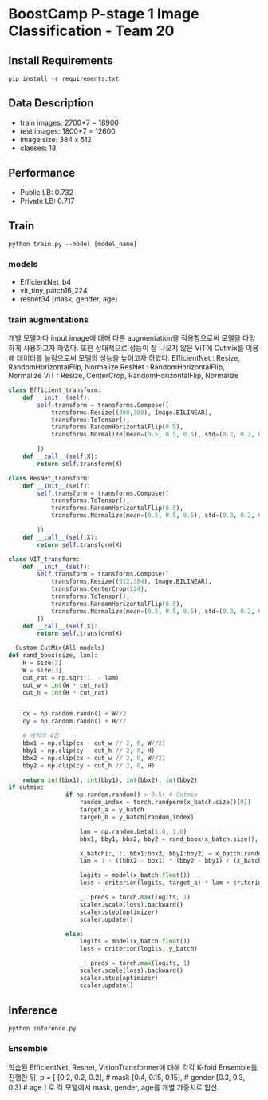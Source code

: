 # BoostCamp P-stage 1 Image Classification - Team 20
## Install Requirements
`pip install -r requirements.txt` 

## Data Description 
- train images: 2700*7 = 18900
- test images: 1800*7 = 12600
- image size: 384 x 512
- classes: 18

## Performance
- Public LB: 0.732
- Private LB: 0.717

## Train
`python train.py --model [model_name]` 

### models
- EfficientNet_b4
- vit_tiny_patch16_224
- resnet34 (mask, gender, age)

### train augmentations
개별 모델마다 input image에 대해 다른 augmentation을 적용함으로써 모델을 다양하게 사용하고자 하였다. 또한 상대적으로 성능이 잘 나오지 않은 ViT에 Cutmix를 이용해 데이터를 늘림으로써 모델의 성능을 높이고자 하였다.
EfficientNet : Resize, RandomHorizontalFlip, Normalize
ResNet : RandomHorizontalFlip, Normalize
ViT : Resize, CenterCrop, RandomHorizontalFlip, Normalize
```python
class Efficient_transform:
    def __init__(self):
        self.transform = transforms.Compose([
            transforms.Resize((300,300), Image.BILINEAR),
            transforms.ToTensor(),
            transforms.RandomHorizontalFlip(0.5),
            transforms.Normalize(mean=(0.5, 0.5, 0.5), std=(0.2, 0.2, 0.2)),

        ])
    def __call__(self,X):
        return self.transform(X)
```

```python
class ResNet_transform:
    def __init__(self):
        self.transform = transforms.Compose([
            transforms.ToTensor(),
            transforms.RandomHorizontalFlip(0.5),
            transforms.Normalize(mean=(0.5, 0.5, 0.5), std=(0.2, 0.2, 0.2)),

        ])
    def __call__(self,X):
        return self.transform(X)
```

```python
class VIT_transform:
    def __init__(self):
        self.transform = transforms.Compose([
            transforms.Resize((512,384), Image.BILINEAR),
            transforms.CenterCrop(224),
            transforms.ToTensor(),
            transforms.RandomHorizontalFlip(0.5),
            transforms.Normalize(mean=(0.5, 0.5, 0.5), std=(0.2, 0.2, 0.2)),
        ])
    def __call__(self,X):
        return self.transform(X)
```

```python
- Custom CutMix(All models)
def rand_bbox(size, lam):
    H = size[2]
    W = size[3]
    cut_rat = np.sqrt(1. - lam)
    cut_w = int(W * cut_rat)
    cut_h = int(H * cut_rat)


    cx = np.random.randn() + W//2
    cy = np.random.randn() + H//2

    # 패치의 4점
    bbx1 = np.clip(cx - cut_w // 2, 0, W//2)
    bby1 = np.clip(cy - cut_h // 2, 0, H)
    bbx2 = np.clip(cx + cut_w // 2, 0, W//2)
    bby2 = np.clip(cy + cut_h // 2, 0, H)

    return int(bbx1), int(bby1), int(bbx2), int(bby2)
if cutmix:
                if np.random.random() > 0.5: # Cutmix
                    random_index = torch.randperm(x_batch.size()[0])
                    target_a = y_batch
                    targeb_b = y_batch[random_index]

                    lam = np.random.beta(1.0, 1.0)
                    bbx1, bby1, bbx2, bby2 = rand_bbox(x_batch.size(), lam)

                    x_batch[:, :, bbx1:bbx2, bby1:bby2] = x_batch[random_index, :, bbx1:bbx2, bby1:bby2]
                    lam = 1 - ((bbx2 - bbx1) * (bby2 - bby1) / (x_batch.size()[-1] * x_batch.size()[-2]))

                    logits = model(x_batch.float())
                    loss = criterion(logits, target_a) * lam + criterion(logits, targeb_b) * (1. - lam)

                    _, preds = torch.max(logits, 1)
                    scaler.scale(loss).backward()
                    scaler.step(optimizer)
                    scaler.update()

                else:
                    logits = model(x_batch.float())
                    loss = criterion(logits, y_batch)

                    _, preds = torch.max(logits, 1)
                    scaler.scale(loss).backward()
                    scaler.step(optimizer)
                    scaler.update()

```
## Inference
`python inference.py`

### Ensemble
학습된 EfficientNet, Resnet, VisionTransformer에 대해 각각 K-fold Ensemble을 진행한 뒤, 
p = [
        [0.2, 0.2, 0.2], # mask
        [0.4, 0.15, 0.15], # gender
        [0.3, 0.3, 0.3] # age
    ] 로 각 모델에서 mask, gender, age를 개별 가중치로 합산.

